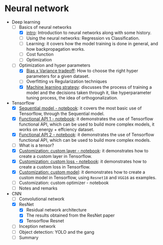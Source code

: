 # Neural network

- Deep learning
  - [ ] Basics of neural networks
    - [x] [intro](./Theory%20basics/readme.md): Introduction to neural networks along with some history.
    - [ ] Using the neural networks: Regression vs Classification.
    - [ ] Learning: it covers how the model training is done in general, and how backpropagation works.
    - [ ] Cost function
    - [ ] Optimization
  - [ ] Optimization and hyper parameters
    - [x] [Bias x Variance tradeoff](./Theory%20basics/Improving%20DNNs/biasVariance.md): How to choose the right hyper parameters for a given dataset.
    - [ ] Overfitting vs Regularization techniques
    - [x] [Machine learning strategy](./Theory%20basics/Improving%20DNNs/ML_strategy.md): discusses the process of training a model and the decisions taken through it, like hyperparameter tuning process, the idea of orthogonalization.

- Tensorflow
  - [x] [Sequential model - notebook](./Tensorflow-what-you-need-to-know.ipynb):  it covers the most basic use of Tensorflow, through the Sequential model.  
  - [x] [Functional API 1 - notebook](./FunctionalAPI-1.ipynb): it demonstrates the use of Tensorflow functional API, which can be used to build more complex models, it works on energy + effciency dataset.
  - [x] [Functional API 2 - notebook](./FunctionalAPI-2.ipynb): it demonstrates the use of Tensorflow functional API, which can be used to build more complex models.
  - [ ] What is a tensor?
  - [x] [Customization: custom layer - notebook](./custom-layer.ipynb): it demonstrates how to create a custom layer in Tensorflow.
  - [x] [Customization: custom loss - notebook](./custom-loss.ipynb): it demonstrates how to create a custom loss in Tensorflow.
  - [x] [Customization: custom model](./custom_model.ipynb): it demonstrates how to create a custom model in Tensorflow, using `Resnet18` and `VGG16` as examples.
  - [ ] Customization: custom optimizer - notebook
  - [ ] Notes and remarks

- CNN
  - [ ] Convolutional network
  - [x] ResNet
    - [x] Residual network architecture
    - [x] The results obtained from the ResNet paper
    - [x] Tensorflow Resnet
  - [ ] Inception network
  - [ ] Object detection: YOLO and the gang
  - [ ] Summary
